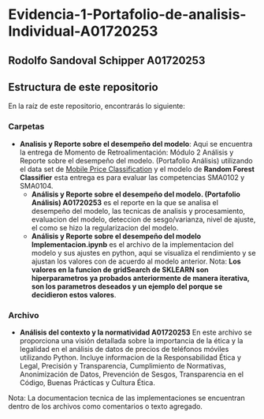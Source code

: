 # Evidencia-1-Portafolio-de-analisis-Individual-A01720253

## Rodolfo Sandoval Schipper A01720253

## Estructura de este repositorio

En la raíz de este repositorio, encontrarás lo siguiente:

### Carpetas
- **Analisis y Reporte sobre el desempeño del modelo**: Aqui se encuentra la entrega de Momento de Retroalimentación: Módulo 2 Análisis y Reporte sobre el desempeño del modelo. (Portafolio Análisis) utilizando el data set de [Mobile Price Classification](https://www.kaggle.com/datasets/iabhishekofficial/mobile-price-classification?select=train.csv) y el modelo de **Random Forest Classifier** esta entrega es para evaluar las competencias SMA0102 y SMA0104.
    - **Análisis y Reporte sobre el desempeño del modelo. (Portafolio Análisis) A01720253** es el reporte en la que se analisa el desempeño del modelo, las tecnicas de analisis y procesamiento, evaluacion del modelo, deteccion de sesgo/varianza, nivel de ajuste, el como se hizo la regularizacion del modelo.
    - **Análisis y Reporte sobre el desempeño del modelo Implementacion.ipynb** es el archivo de la implementacion del modelo y sus ajustes en python, aqui se visualiza el rendimiento y se ajustan los valores con de acuerdo al modelo anterior. Nota: **Los valores en la funcion de gridSearch de SKLEARN son hiperparametros ya probados anteriormente de manera iterativa, son los parametros deseados y un ejemplo del porque se decidieron estos valores**.

### Archivo
- **Análisis del contexto y la normatividad A01720253** En este archivo se proporciona una visión detallada sobre la importancia de la ética y la legalidad en el análisis de datos de precios de teléfonos móviles utilizando Python. Incluye informacion de la Responsabilidad Ética y Legal, Precisión y Transparencia, Cumplimiento de Normativas, Anonimización de Datos, Prevención de Sesgos, Transparencia en el Código, Buenas Prácticas y Cultura Ética.

    
Nota: La documentacion tecnica de las implementaciones se encuentran dentro de los archivos como comentarios o texto agregado. 
